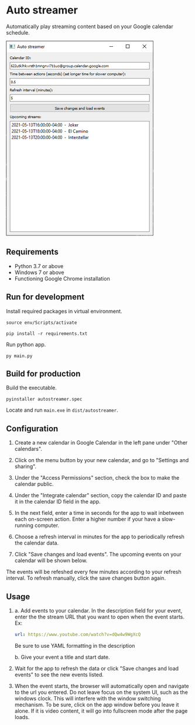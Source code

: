 # Auto streamer

Automatically play streaming content based on your Google calendar schedule.

![Screenshot of app](./screenshot.png)

## Requirements
- Python 3.7 or above
- Windows 7 or above
- Functioning Google Chrome installation

## Run for development

Install required packages in virtual environment.
```shell
source env/Scripts/activate
```
```shell
pip install -r requirements.txt
```

Run python app.
```
py main.py
```

## Build for production

Build the executable.
```shell
pyinstaller autostreamer.spec
```

Locate and run `main.exe` in `dist/autostreamer`.

## Configuration

1. Create a new calendar in Google Calendar in the left pane under "Other calendars".
   
2. Click on the menu button by your new calendar, and go to "Settings and sharing".
   
3. Under the "Access Permissions" section, check the box to make the calendar public.
   
4. Under the "Integrate calendar" section, copy the calendar ID and paste it in the calendar ID field in the app.
   
5. In the next field, enter a time in seconds for the app to wait inbetween each on-screen action. Enter a higher number if your have a slow-running computer.
   
6. Choose a refresh interval in minutes for the app to periodically refresh the calendar data.
   
7. Click "Save changes and load events". The upcoming events on your calendar will be shown below.
   
The events will be refeshed every few minutes according to your refresh interval. To refresh manually, click the save changes button again.

## Usage

1. 
   a. Add events to your calendar. In the description field for your event, enter the the stream URL that you want to open when the event starts. Ex:
   
    ```yaml
    url: https://www.youtube.com/watch?v=dQw4w9WgXcQ
    ```
    Be sure to use YAML formatting in the description
    
    b. Give your event a title and start date.

2. Wait for the app to refresh the data or click "Save changes and load events" to see the new events listed.

3. When the event starts, the browser will automatically open and navigate to the url you entered. Do not leave focus on the system UI, such as the windows clock. This will interfere with the window switching mechanism. To be sure, click on the app window before you leave it alone. If it is video content, it will go into fullscreen mode after the page loads.